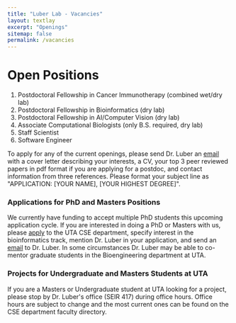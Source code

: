 ```yaml
---
title: "Luber Lab - Vacancies"
layout: textlay
excerpt: "Openings"
sitemap: false
permalink: /vacancies
---
```


# Open Positions

1. Postdoctoral Fellowship in Cancer Immunotherapy (combined wet/dry lab)
2. Postdoctoral Fellowship in Bioinformatics (dry lab)
3. Postdoctoral Fellowship in AI/Computer Vision (dry lab)
4. Associate Computational Biologists (only B.S. required, dry lab)
5. Staff Scientist
6. Software Engineer

To apply for any of the current openings, please send Dr. Luber an
[email](mailto:jacob.luber@uta.edu) with a cover letter describing your
interests, a CV, your top 3 peer reviewed papers in pdf format if you are
applying for a postdoc, and contact
information from three references. Please format your subject line as
"APPLICATION: [YOUR NAME], [YOUR HIGHEST DEGREE]".

### Applications for PhD and Masters Positions
We currently have funding to accept multiple PhD students this upcoming
application cycle.
If you are interested in doing a PhD or Masters with us, please [apply](https://www.uta.edu/admissions/apply/graduate) to
the UTA CSE department, specify interest in the bioinformatics track, mention
Dr. Luber in your application, and send an [email](mailto:jacob.luber@uta.edu) to Dr. Luber. In some
circumstances Dr. Luber may be able to co-mentor graduate students in the
Bioengineering department at UTA.

### Projects for Undergraduate and Masters Students at UTA
If you are a Masters or Undergraduate student at UTA looking for a project, please stop by Dr. Luber's office (SEIR 417) during office hours. Office hours are subject to change and the most current ones can be found on the CSE department faculty directory.


